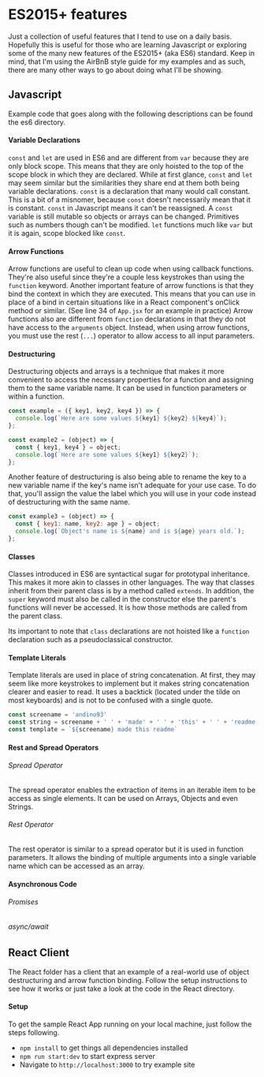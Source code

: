 # ES2015+ features
Just a collection of useful features that I tend to use on a daily basis. Hopefully this is useful
for those who are learning Javascript or exploring some of the many new features of the ES2015+ (aka ES6)
standard. Keep in mind, that I'm using the AirBnB style guide for my examples and as such, there are
many other ways to go about doing what I'll be showing.

## Javascript
Example code that goes along with the following descriptions can be found the es6 directory.

#### Variable Declarations
`const` and `let` are used in ES6 and are different from `var` because they are only block scope.
This means that they are only hoisted to the top of the scope block in which they are declared.
While at first glance, `const` and `let` may seem similar but the similarities they share end at
them both being variable declarations. `const` is a declaration that many would call constant. This
is a bit of a misnomer, because `const` doesn't necessarily mean that it is constant. `const` in
Javascript means it can't be reassigned. A `const` variable is still mutable so objects or arrays
can be changed. Primitives such as numbers though can't be modified. `let` functions much like `var`
but it is again, scope blocked like `const`.

#### Arrow Functions
Arrow functions are useful to clean up code when using callback functions. They're also useful since
they're a couple less keystrokes than using the `function` keyword. Another important feature
of arrow functions is that they bind the context in which they are executed. This means that you
can use in place of a bind in certain situations like in a React component's onClick method or
similar. (See line 34 of `App.jsx` for an example in practice) Arrow functions also are different
from `function` declarations in that they do not have access to the `arguments` object. Instead,
when using arrow functions, you must use the rest (`...`) operator to allow access to all input
parameters.

#### Destructuring
Destructuring objects and arrays is a technique that makes it more convenient to access the
necessary properties for a function and assigning them to the same variable name. It can be used in
function parameters or within a function.

```javascript
const example = ({ key1, key2, key4 }) => {
  console.log(`Here are some values ${key1} ${key2} ${key4}`);
};

const example2 = (object) => {
  const { key1, key4 } = object;
  console.log(`Here are some values ${key1} ${key2}`);
};
```
Another feature of destructuring is also being able to rename the key to a new variable name if the
key's name isn't adequate for your use case. To do that, you'll assign the value the label which you will
use in your code instead of destructuring with the same name.

```javascript
const example3 = (object) => {
  const { key1: name, key2: age } = object;
  console.log(`Object's name is ${name} and is ${age} years old.`);
};
```

#### Classes
Classes introduced in ES6 are syntactical sugar for prototypal inheritance. This makes it more akin
to classes in other languages. The way that classes inherit from their parent class is by a method
called `extends`. In addition, the `super` keyword must also be called in the constructor else the
parent's functions will never be accessed. It is how those methods are called from the parent
class.

Its important to note that `class` declarations are not hoisted like a `function` declaration such
as a pseudoclassical constructor.

#### Template Literals
Template literals are used in place of string concatenation. At first, they may seem like more
keystrokes to implement but it makes string concatenation clearer and easier to read. It uses
a backtick (located under the tilde on most keyboards) and is not to be confused with a single
quote.

```javascript
const screename = 'andino93'
const string = screename + ' ' + 'made' + ' ' + 'this' + ' ' + 'readme.'
const template = `${screename} made this readme`
```

#### Rest and Spread Operators
###### Spread Operator
The spread operator enables the extraction of items in an iterable item to be access as single
elements. It can be used on Arrays, Objects and even Strings.

###### Rest Operator
The rest operator is similar to a spread operator but it is used in function parameters. It allows
the binding of multiple arguments into a single variable name which can be accessed as an array.

#### Asynchronous Code
###### Promises
###### async/await

## React Client
The React folder has a client that an example of a real-world use of object destructuring and arrow
function binding. Follow the setup instructions to see how it works or just take a look at the code
in the React directory.

#### Setup
To get the sample React App running on your local machine, just follow the steps following.

- `npm install` to get things all dependencies installed
- `npm run start:dev` to start express server
- Navigate to `http://localhost:3000` to try example site
